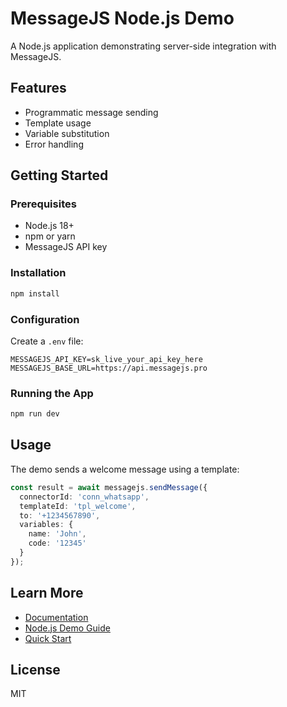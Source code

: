 # MessageJS Node.js Demo

A Node.js application demonstrating server-side integration with MessageJS.

## Features

- Programmatic message sending
- Template usage
- Variable substitution
- Error handling

## Getting Started

### Prerequisites

- Node.js 18+
- npm or yarn
- MessageJS API key

### Installation

```bash
npm install
```

### Configuration

Create a `.env` file:

```env
MESSAGEJS_API_KEY=sk_live_your_api_key_here
MESSAGEJS_BASE_URL=https://api.messagejs.pro
```

### Running the App

```bash
npm run dev
```

## Usage

The demo sends a welcome message using a template:

```typescript
const result = await messagejs.sendMessage({
  connectorId: 'conn_whatsapp',
  templateId: 'tpl_welcome',
  to: '+1234567890',
  variables: {
    name: 'John',
    code: '12345'
  }
});
```

## Learn More

- [Documentation](https://docs.messagejs.pro)
- [Node.js Demo Guide](https://docs.messagejs.pro/examples/node-demo)
- [Quick Start](https://docs.messagejs.pro/quick-start)

## License

MIT

